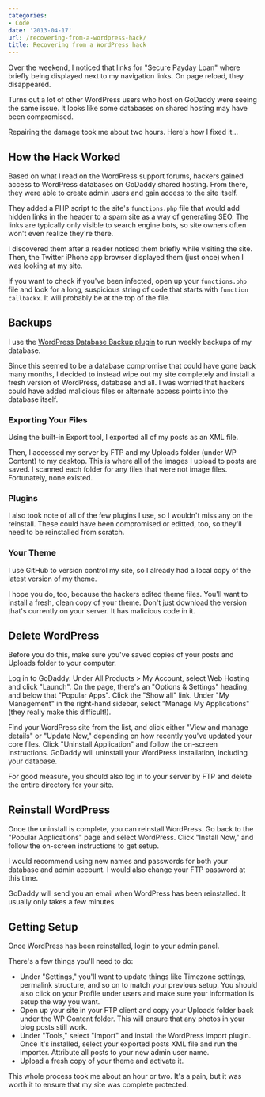 ```yaml
---
categories:
- Code
date: '2013-04-17'
url: /recovering-from-a-wordpress-hack/
title: Recovering from a WordPress hack
---
```


Over the weekend, I noticed that links for "Secure Payday Loan" where briefly being displayed next to my navigation links. On page reload, they disappeared.

Turns out a lot of other WordPress users who host on GoDaddy were seeing the same issue. It looks like some databases on shared hosting may have been compromised.

Repairing the damage took me about two hours. Here's how I fixed it...
<!--more-->
<h2>How the Hack Worked</h2>

Based on what I read on the WordPress support forums, hackers gained access to WordPress databases on GoDaddy shared hosting. From there, they were able to create admin users and gain access to the site itself.

They added a PHP script to the site's <code>functions.php</code> file that would add hidden links in the header to a spam site as a way of generating SEO. The links are typically only visible to search engine bots, so site owners often won't even realize they're there.

I discovered them after a reader noticed them briefly while visiting the site. Then, the Twitter iPhone app browser displayed them (just once) when I was looking at my site.

If you want to check if you've been infected, open up your <code>functions.php</code> file and look for a long, suspicious string of code that starts with <code class="language-php">function callbackx</code>. It will probably be at the top of the file.

<h2>Backups</h2>

I use the <a href="http://austinmatzko.com/wordpress-plugins/wp-db-backup/">WordPress Database Backup plugin</a> to run weekly backups of my database.

Since this seemed to be a database compromise that could have gone back many months, I decided to instead wipe out my site completely and install a fresh version of WordPress, database and all. I was worried that hackers could have added malicious files or alternate access points into the database itself.

<h3>Exporting Your Files</h3>

Using the built-in Export tool, I exported all of my posts as an XML file.

Then, I accessed my server by FTP and my Uploads folder (under WP Content) to my desktop. This is where all of the images I upload to posts are saved. I scanned each folder for any files that were not image files. Fortunately, none existed.

<h3>Plugins</h3>

I also took note of all of the few plugins I use, so I wouldn't miss any on the reinstall. These could have been compromised or editted, too, so they'll need to be reinstalled from scratch.

<h3>Your Theme</h3>

I use GitHub to version control my site, so I already had a local copy of the latest version of my theme.

I hope you do, too, because the hackers edited theme files. You'll want to install a fresh, clean copy of your theme. Don't just download the version that's currently on your server. It has malicious code in it.

<h2>Delete WordPress</h2>

Before you do this, make sure you've saved copies of your posts and Uploads folder to your computer.

Log in to GoDaddy. Under All Products > My Account, select Web Hosting and click "Launch". On the page, there's an "Options & Settings" heading, and below that "Popular Apps". Click the "Show all" link. Under "My Management" in the right-hand sidebar, select "Manage My Applications" (they really make this difficult!).

Find your WordPress site from the list, and click either "View and manage details" or "Update Now," depending on how recently you've updated your core files. Click "Uninstall Application" and follow the on-screen instructions. GoDaddy will uninstall your WordPress installation, including your database.

For good measure, you should also log in to your server by FTP and delete the entire directory for your site.

<h2>Reinstall WordPress</h2>

Once the uninstall is complete, you can reinstall WordPress. Go back to the "Popular Applications" page and select WordPress. Click "Install Now," and follow the on-screen instructions to get setup.

I would recommend using new names and passwords for both your database and admin account. I would also change your FTP password at this time.

GoDaddy will send you an email when WordPress has been reinstalled. It usually only takes a few minutes.

<h2>Getting Setup</h2>

Once WordPress has been reinstalled, login to your admin panel.

There's a few things you'll need to do:

<ul>
<li>Under "Settings," you'll want to update things like Timezone settings, permalink structure, and so on to match your previous setup. You should also click on your Profile under users and make sure your information is setup the way you want.</li>
<li>Open up your site in your FTP client and copy your Uploads folder back under the WP Content folder. This will ensure that any photos in your blog posts still work.</li>
<li>Under "Tools," select "Import" and install the WordPress import plugin. Once it's installed, select your exported posts XML file and run the importer. Attribute all posts to your new admin user name.</li>
<li>Upload a fresh copy of your theme and activate it.</li>
</ul>

This whole process took me about an hour or two. It's a pain, but it was worth it to ensure that my site was complete protected.
